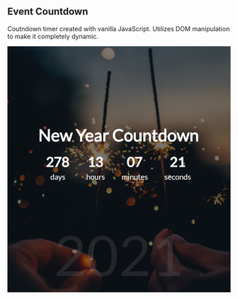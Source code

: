 ## Event Countdown

Coutndown timer created with vanilla JavaScript. Utilizes DOM manipulation to make it completely dynamic.

![](img/countdown-snippet.PNG)
